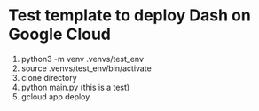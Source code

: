 # Test template to deploy Dash on Google Cloud

1) python3 -m venv .venvs/test_env
2) source .venvs/test_env/bin/activate
3) clone directory
4) python main.py (this is a test)
5) gcloud app deploy
